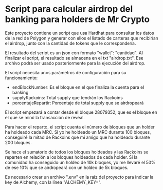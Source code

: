 # Script para calcular airdrop del banking para holders de Mr Crypto

Este proyecto contiene un script que usa Hardhat para consultar los datos de la red de Polygon y generar con ellos el listado de carteras que recibirían el airdrop, junto con la cantidad de tokens que le correspondería.

El resultado del script es un json con formato "wallet": "cantidad". Al finalizar el script, el resultado se almacena en el txt "airdrop.txt". Ese archivo podrá ser usado posteriormente para la ejecución del airdrop.

El script necesita unos parámetros de configuración para su funcionamiento:

- endBlockNumber: Es el bloque en el que finaliza la cuenta para el banking
- supplyRackoins: Total supply que tendrán los Rackoins
- porcentajeRepartir: Porcentaje de total supply que se airdropeará

El script empezará a contar desde el bloque 28079352, que es el bloque en el que se minó la transacción de reveal.

Para hacer el reparto, el script cuenta el número de bloques que un holder ha holdeado cada MRC. Si yo he holdeado un MRC durante 100 bloques, conseguiré la mitad de Rackoins que mi amigo que ha holdeado durante 200 bloques.

Se hace el sumatorio de todos los bloques holdeados y las Rackoins se reparten en relación a los bloques holdeados de cada holder. Si la comunidad ha conseguido un holdeo de 10k bloques, yo me llevaré el 50% de ese 10% que se airdropeará con un holdeo de 5k bloques.

Es necesario crear un archivo ".env" en la raíz del proyecto para indicar la key de Alchemy, con la línea "ALCHEMY_KEY=<key>".